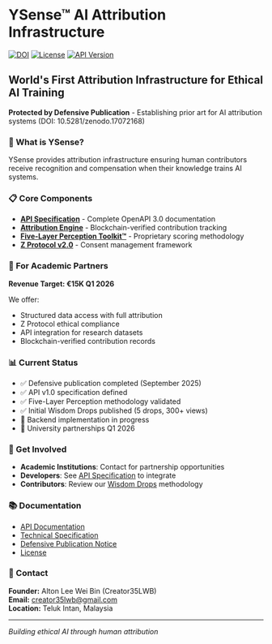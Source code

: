 # YSense™ AI Attribution Infrastructure

[![DOI](https://zenodo.org/badge/DOI/10.5281/zenodo.17072168.svg)](https://doi.org/10.5281/zenodo.17072168)
[![License](https://img.shields.io/badge/License-Apache_2.0-yellow.svg)](LICENSE.txt)
[![API Version](https://img.shields.io/badge/API-v1.0-green)](api/specifications/ysense-api-v1.0.yaml)

## World's First Attribution Infrastructure for Ethical AI Training

**Protected by Defensive Publication** - Establishing prior art for AI attribution systems (DOI: 10.5281/zenodo.17072168)

### 🎯 What is YSense?

YSense provides attribution infrastructure ensuring human contributors receive recognition and compensation when their knowledge trains AI systems.

### 📋 Core Components

- **[API Specification](api/specifications/ysense-api-v1.0.yaml)** - Complete OpenAPI 3.0 documentation
- **[Attribution Engine](docs/TECHNICAL_SPECIFICATION.md#attribution-engine)** - Blockchain-verified contribution tracking
- **[Five-Layer Perception Toolkit™](wisdom-drops/2025/september)** - Proprietary scoring methodology
- **[Z Protocol v2.0](docs/TECHNICAL_SPECIFICATION.md#z-protocol)** - Consent management framework

### 🚀 For Academic Partners

**Revenue Target: €15K Q1 2026**

We offer:
- Structured data access with full attribution
- Z Protocol ethical compliance 
- API integration for research datasets
- Blockchain-verified contribution records

### 📊 Current Status

- ✅ Defensive publication completed (September 2025)
- ✅ API v1.0 specification defined
- ✅ Five-Layer Perception methodology validated
- ✅ Initial Wisdom Drops published (5 drops, 300+ views)
- 🔄 Backend implementation in progress
- 📅 University partnerships Q1 2026

### 🤝 Get Involved

- **Academic Institutions**: Contact for partnership opportunities
- **Developers**: See [API Specification](api/specifications/ysense-api-v1.0.yaml) to integrate
- **Contributors**: Review our [Wisdom Drops](wisdom-drops/2025/september) methodology

### 📚 Documentation

- [API Documentation](api/specifications/ysense-api-v1.0.yaml)
- [Technical Specification](docs/TECHNICAL_SPECIFICATION.md)
- [Defensive Publication Notice](PATENT_NOTICE.md)
- [License](LICENSE.txt)

### 📧 Contact

**Founder:** Alton Lee Wei Bin (Creator35LWB)  
**Email:** creator35lwb@gmail.com  
**Location:** Teluk Intan, Malaysia  

---

*Building ethical AI through human attribution*
